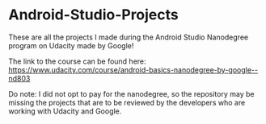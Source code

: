 # Android-Studio-Projects

These are all the projects I made during the Android Studio Nanodegree program on Udacity made by Google! 

The link to the course can be found here: https://www.udacity.com/course/android-basics-nanodegree-by-google--nd803

Do note: I did not opt to pay for the nanodegree, so the repository may be missing the projects that are to be reviewed by 
the developers who are working with Udacity and Google.
